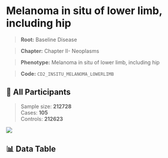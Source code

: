 # Melanoma in situ of lower limb, including hip

> **Root:** Baseline Disease  

> **Chapter:** Chapter II- Neoplasms  

> **Phenotype:** Melanoma in situ of lower limb, including hip  

> **Code:** `CD2_INSITU_MELANOMA_LOWERLIMB`

## 🧪 All Participants  
> Sample size: **212728**  
> Cases: **105**  
> Controls: **212623**
<img src="/Sensitive/Figures/ALL/Incidence/CD2_INSITU_MELANOMA_LOWERLIMB.png"/>

## 📊 Data Table
<CsvTableMRF src="/Sensitive/Data/ALL/Incidence/COX_CD2_INSITU_MELANOMA_LOWERLIMB.csv"/>

